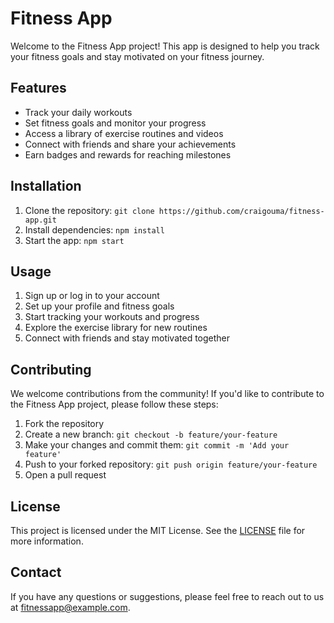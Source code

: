 # Fitness App

Welcome to the Fitness App project! This app is designed to help you track your fitness goals and stay motivated on your fitness journey.

## Features

- Track your daily workouts
- Set fitness goals and monitor your progress
- Access a library of exercise routines and videos
- Connect with friends and share your achievements
- Earn badges and rewards for reaching milestones

## Installation

1. Clone the repository: `git clone https://github.com/craigouma/fitness-app.git`
2. Install dependencies: `npm install`
3. Start the app: `npm start`

## Usage

1. Sign up or log in to your account
2. Set up your profile and fitness goals
3. Start tracking your workouts and progress
4. Explore the exercise library for new routines
5. Connect with friends and stay motivated together

## Contributing

We welcome contributions from the community! If you'd like to contribute to the Fitness App project, please follow these steps:

1. Fork the repository
2. Create a new branch: `git checkout -b feature/your-feature`
3. Make your changes and commit them: `git commit -m 'Add your feature'`
4. Push to your forked repository: `git push origin feature/your-feature`
5. Open a pull request

## License

This project is licensed under the MIT License. See the [LICENSE](LICENSE) file for more information.

## Contact

If you have any questions or suggestions, please feel free to reach out to us at [fitnessapp@example.com](mailto:fitnessapp@example.com).
